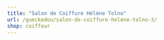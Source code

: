 ```yaml
---
title: "Salon de Coiffure Hélène Tolno"
url: /gueckedou/salon-de-coiffure-helene-tolno-3/
shop: coiffeur
---
```

